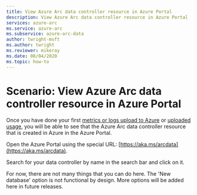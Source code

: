 ```yaml
---
title: View Azure Arc data controller resource in Azure Portal
description: View Azure Arc data controller resource in Azure Portal
services: azure-arc
ms.service: azure-arc
ms.subservice: azure-arc-data
author: twright-msft
ms.author: twright
ms.reviewer: mikeray
ms.date: 08/04/2020
ms.topic: how-to
---
```


# Scenario: View Azure Arc data controller resource in Azure Portal

Once you have done your first [metrics or logs upload to Azure](007-upload-metrics-and-logs-to-Azure-Monitor.md) or [uploaded usage](021-view-billing-data-in-Azure.md), you will be able to see that the Azure Arc data controller resource that is created in Azure in the Azure Portal.

Open the Azure Portal using the special URL:  [https://aka.ms/arcdata](https://aka.ms/arcdata).

Search for your data controller by name in the search bar and click on it.

For now, there are not many things that you can do here.  The 'New database' option is not functional by design.  More options will be added here in future releases.
